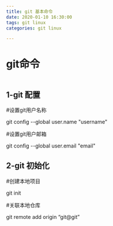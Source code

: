 ```yaml
---
title: git 基本命令
date: 2020-01-10 16:30:00
tags: git linux
categories: git linux

---
```




# git命令

````

````

## 1-git 配置

#设置git用户名称

git config --global user.name "username"

#设置git用户邮箱

git config --global user.email "email"



## 2-git 初始化

#创建本地项目

git init

#关联本地仓库

git remote add origin “git@git”

